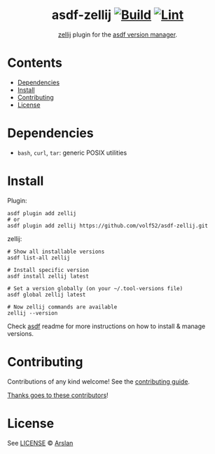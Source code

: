 <div align="center">

# asdf-zellij [![Build](https://github.com/volf52/asdf-zellij/actions/workflows/build.yml/badge.svg)](https://github.com/volf52/asdf-zellij/actions/workflows/build.yml) [![Lint](https://github.com/volf52/asdf-zellij/actions/workflows/lint.yml/badge.svg)](https://github.com/volf52/asdf-zellij/actions/workflows/lint.yml)

[zellij](https://github.com/zellij-org/zellij) plugin for the [asdf version manager](https://asdf-vm.com).

</div>

# Contents

- [Dependencies](#dependencies)
- [Install](#install)
- [Contributing](#contributing)
- [License](#license)

# Dependencies

- `bash`, `curl`, `tar`: generic POSIX utilities

# Install

Plugin:

```shell
asdf plugin add zellij
# or
asdf plugin add zellij https://github.com/volf52/asdf-zellij.git
```

zellij:

```shell
# Show all installable versions
asdf list-all zellij

# Install specific version
asdf install zellij latest

# Set a version globally (on your ~/.tool-versions file)
asdf global zellij latest

# Now zellij commands are available
zellij --version
```

Check [asdf](https://github.com/asdf-vm/asdf) readme for more instructions on how to
install & manage versions.

# Contributing

Contributions of any kind welcome! See the [contributing guide](contributing.md).

[Thanks goes to these contributors](https://github.com/volf52/asdf-zellij/graphs/contributors)!

# License

See [LICENSE](LICENSE) © [Arslan](https://github.com/volf52/)
